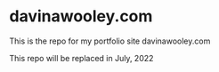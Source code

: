 # davinawooley.com
 This is the repo for my portfolio site davinawooley.com
 
 This repo will be replaced in July, 2022

